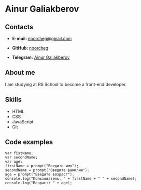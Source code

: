 # Ainur Galiakberov

## Contacts

* **E-mail:** noorcheg@gmail.com

* **GitHub:** [noorcheg](https://github.com/noorcheg)

* **Telegram:** [Ainur Galiakberov](https://t.me/noorcheg)

## About me

I am studying at RS School to become a front-end developer. 

## Skills

* HTML
* CSS
* JavaScript
* Git

## Code examples

```
var fistName;
var secondName;
var age;
firstName = prompt("Введите имя");
secondName = prompt("Введите фамилию");
age = prompt("Введите возраст");
console.log("Пользователь: " + firstName + " " + secondName);
console.log("Возраст: " + age);
```
